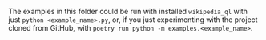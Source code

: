 The examples in this folder could be run with installed `wikipedia_ql` with just `python <example_name>.py`, or, if you just experimenting with the project cloned from GitHub, with `poetry run python -m examples.<example_name>`.
